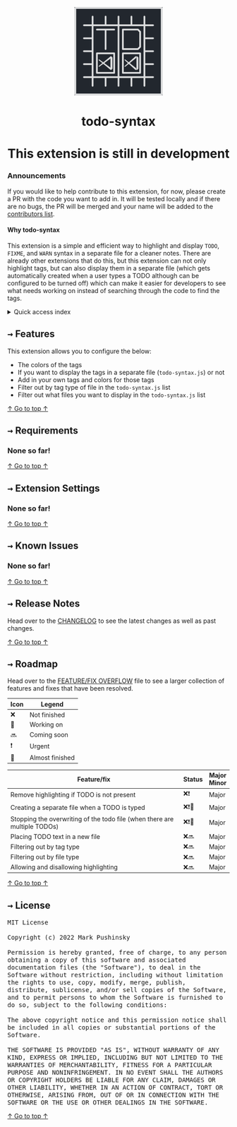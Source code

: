 <p align="center"><img src="assets/images/LOGO/TODO syntax.png" width="200"></p>
<h1 align="center">todo-syntax</h1>
<h1 align="center">This extension is still in development</h1>

### Announcements
If you would like to help contribute to this extension, for now, please create a PR with the code you want to add in. It will be tested locally and if there are no bugs, the PR will be merged and your name will be added to the [contributors list](/contributors/CONTRIBUTORS.md).

#### Why todo-syntax
This extension is a simple and efficient way to highlight and display `TODO`, `FIXME`, and `WARN` syntax in a separate file for a cleaner notes. There are already other extensions that do this, but this extension can not only highlight tags, but can also display them in a separate file (which gets automatically created when a user types a TODO although can be configured to be turned off) which can make it easier for developers to see what needs working on instead of searching through the code to find the tags.

<details>
    <summary>Quick access index</summary>
    <a href="#features">→ Features</a><br>
    <a href="#extension-settings">→ Extension Settings</a><br>
    <a href="#known-issues">→ Known Issues</a><br>
    <a href="#release-notes">→ Release Notes</a><br>
    <a href="#roadmap">→ Roadmap</a><br>
    <a href="#license">→ License</a>
</details>

## <kbd>→</kbd> Features
This extension allows you to configure the below:
* The colors of the tags
* If you want to display the tags in a separate file (`todo-syntax.js`) or not
* Add in your own tags and colors for those tags
* Filter out by tag type of file in the `todo-syntax.js` list
* Filter out what files you want to display in the `todo-syntax.js` list

[↑ Go to top ↑](#why-todo-syntax)

## <kbd>→</kbd> Requirements
### None so far!

[↑ Go to top ↑](#why-todo-syntax)

## <kbd>→</kbd> Extension Settings
### None so far!

[↑ Go to top ↑](#why-todo-syntax)

## <kbd>→</kbd> Known Issues
### None so far!

[↑ Go to top ↑](#why-todo-syntax)

## <kbd>→</kbd> Release Notes
Head over to the [CHANGELOG](CHANGELOG.diff) to see the latest changes as well as past changes.

[↑ Go to top ↑](#why-todo-syntax)

## <kbd>→</kbd> Roadmap
Head over to the [FEATURE/FIX OVERFLOW](FEATURE-FIX_OVERFLOW.md) file to see a larger collection of features and fixes that have been resolved.

|Icon| Legend |
|----|-----------------|
|❌ | Not finished    |
|🦺 | Working on      |
|🔜 | Coming soon     |
|❗ | Urgent          |
|🔆 | Almost finished |

|Feature/fix|Status|Major<br>Minor|
|-------|------|------|
|Remove highlighting if TODO is not present|❌❗|Major|
|Creating a separate file when a TODO is typed|❌❗🦺|Major|
|Stopping the overwriting of the todo file (when there are multiple TODOs)|❌❗🦺|Major|
|Placing TODO text in a new file|❌🔜|Major|
|Filtering out by tag type|❌🔜|Major|
|Filtering out by file type|❌🔜|Major|
|Allowing and disallowing highlighting|❌🔜|Major|

[↑ Go to top ↑](#why-todo-syntax)

## <kbd>→</kbd> License

<kbd>
MIT License
<br><br>
Copyright (c) 2022 Mark Pushinsky
<br><br>
Permission is hereby granted, free of charge, to any person obtaining a copy
of this software and associated documentation files (the "Software"), to deal
in the Software without restriction, including without limitation the rights
to use, copy, modify, merge, publish, distribute, sublicense, and/or sell
copies of the Software, and to permit persons to whom the Software is
furnished to do so, subject to the following conditions:
<br><br>
The above copyright notice and this permission notice shall be included in all
copies or substantial portions of the Software.
<br><br>
THE SOFTWARE IS PROVIDED "AS IS", WITHOUT WARRANTY OF ANY KIND, EXPRESS OR
IMPLIED, INCLUDING BUT NOT LIMITED TO THE WARRANTIES OF MERCHANTABILITY,
FITNESS FOR A PARTICULAR PURPOSE AND NONINFRINGEMENT. IN NO EVENT SHALL THE
AUTHORS OR COPYRIGHT HOLDERS BE LIABLE FOR ANY CLAIM, DAMAGES OR OTHER
LIABILITY, WHETHER IN AN ACTION OF CONTRACT, TORT OR OTHERWISE, ARISING FROM,
OUT OF OR IN CONNECTION WITH THE SOFTWARE OR THE USE OR OTHER DEALINGS IN THE
SOFTWARE.</kbd>

[↑ Go to top ↑](#why-todo-syntax)